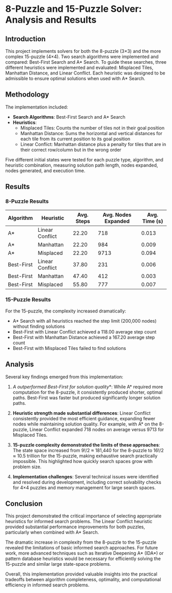 # 8-Puzzle and 15-Puzzle Solver: Analysis and Results

## Introduction

This project implements solvers for both the 8-puzzle (3×3) and the more complex 15-puzzle (4×4). Two search algorithms were implemented and compared: Best-First Search and A* Search. To guide these searches, three different heuristics were implemented and evaluated: Misplaced Tiles, Manhattan Distance, and Linear Conflict. Each heuristic was designed to be admissible to ensure optimal solutions when used with A* Search.

## Methodology

The implementation included:

- **Search Algorithms**: Best-First Search and A* Search
- **Heuristics**:
  - Misplaced Tiles: Counts the number of tiles not in their goal position
  - Manhattan Distance: Sums the horizontal and vertical distances for each tile from its current position to its goal position
  - Linear Conflict: Manhattan distance plus a penalty for tiles that are in their correct row/column but in the wrong order

Five different initial states were tested for each puzzle type, algorithm, and heuristic combination, measuring solution path length, nodes expanded, nodes generated, and execution time.

## Results

### 8-Puzzle Results

| Algorithm | Heuristic | Avg. Steps | Avg. Nodes Expanded | Avg. Time (s) |
|-----------|-----------|------------|---------------------|--------------|
| A* | Linear Conflict | 22.20 | 718 | 0.013 |
| A* | Manhattan | 22.20 | 984 | 0.009 |
| A* | Misplaced | 22.20 | 9713 | 0.094 |
| Best-First | Linear Conflict | 37.80 | 231 | 0.006 |
| Best-First | Manhattan | 47.40 | 412 | 0.003 |
| Best-First | Misplaced | 55.80 | 777 | 0.007 |

### 15-Puzzle Results

For the 15-puzzle, the complexity increased dramatically:

- A* Search with all heuristics reached the step limit (200,000 nodes) without finding solutions
- Best-First with Linear Conflict achieved a 118.00 average step count
- Best-First with Manhattan Distance achieved a 167.20 average step count
- Best-First with Misplaced Tiles failed to find solutions

## Analysis

Several key findings emerged from this implementation:

1. **A* outperformed Best-First for solution quality**: While A* required more computation for the 8-puzzle, it consistently produced shorter, optimal paths. Best-First was faster but produced significantly longer solution paths.

2. **Heuristic strength made substantial differences**: Linear Conflict consistently provided the most efficient guidance, expanding fewer nodes while maintaining solution quality. For example, with A* on the 8-puzzle, Linear Conflict expanded 718 nodes on average versus 9713 for Misplaced Tiles.

3. **15-puzzle complexity demonstrated the limits of these approaches**: The state space increased from 9!/2 ≈ 181,440 for the 8-puzzle to 16!/2 ≈ 10.5 trillion for the 15-puzzle, making exhaustive search practically impossible. This highlighted how quickly search spaces grow with problem size.

4. **Implementation challenges**: Several technical issues were identified and resolved during development, including correct solvability checks for 4×4 puzzles and memory management for large search spaces.

## Conclusion

This project demonstrated the critical importance of selecting appropriate heuristics for informed search problems. The Linear Conflict heuristic provided substantial performance improvements for both puzzles, particularly when combined with A* Search.

The dramatic increase in complexity from the 8-puzzle to the 15-puzzle revealed the limitations of basic informed search approaches. For future work, more advanced techniques such as Iterative Deepening A* (IDA*) or pattern database heuristics would be necessary for efficiently solving the 15-puzzle and similar large state-space problems.

Overall, this implementation provided valuable insights into the practical tradeoffs between algorithm completeness, optimality, and computational efficiency in informed search problems.